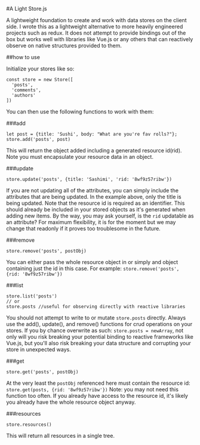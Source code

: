 #A Light Store.js

A lightweight foundation to create and work with data stores on the client side. I wrote this as a lightweight alternative to more heavily engineered projects such as redux. It does not attempt to provide bindings out of the box but works well with libraries like Vue.js or any others that can reactively observe on native structures provided to them.


##how to use

Initialize your stores like so:

```
const store = new Store([
  'posts',
  'comments',
  'authors'
])
```

You can then use the following functions to work with them:


###add

```
let post = {title: 'Sushi', body: "What are you're fav rolls?"};
store.add('posts', post)
```

This will return the object added including a generated resource id(rid).
Note you must encapsulate your resource data in an object.


###update

```
store.update('posts', {title: 'Sashimi', 'rid: '8wf9z57ribw'})
```

If you are not updating all of the attributes, you can simply include the attributes that are being updated. In the example above, only the title is being updated. Note that the resource id is required as an identifier. This should already be included in your stored objects as it's generated when adding new items. By the way, you may ask yourself, is the `rid` updatable as an attribute? For maximum flexibility, it is for the moment but we may change that readonly if it proves too troublesome in the future.


###remove

```
store.remove('posts', postObj)
```

You can either pass the whole resource object in or simply and object containing just the id in this case. For example: `store.remove('posts', {rid: '8wf9z57ribw'})`


###list

```
store.list('posts')
// or
store.posts //useful for observing directly with reactive libraries
```

You should not attempt to write to or mutate `store.posts` directly. Always use the add(), update(), and remove() functions for crud operations on your stores.  If you by chance overwrite as such: `store.posts = newArray`, not only will you risk breaking your potential binding to reactive frameworks like Vue.js, but you'll also risk breaking your data structure and corrupting your store in unexpected ways.


###get

```
store.get('posts', postObj)
```

At the very least the `postObj` referenced here must contain the resource id: `store.get(posts, {rid: '8wf9z57ribw'})`
Note: you may not need this function too often. If you already have access to the resource id, it's likely you already have the whole resource object anyway.


###resources

```
store.resources()
```

This will return all resources in a single tree.
